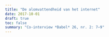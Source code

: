 ```yaml
---
title: "De alomvattendheid van het internet"
date: 2017-10-01
draft: true
toc: false
summary: "Co-interview *Babel* 26, nr. 2: 7–9"
---
```


